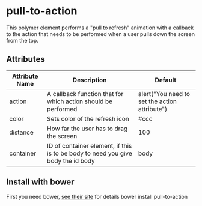 # pull-to-action

This polymer element performs a "pull to refresh" animation with a callback to the action that needs to be performed when a user pulls down the screen from the top.

## Attributes

| Attribute Name | Description | Default |
|----------------|-------------|-------------|
| action | A callback function that for which action should be performed | alert("You need to set the action attribute") |
| color | Sets color of the refresh icon | #ccc |
| distance | How far the user has to drag the screen | 100 |
| container | ID of container element, if this is to be body to need you give body the id body | body |

## Install with bower

First you need bower, [see their site](http://http://bower.io/) for details
bower install pull-to-action
